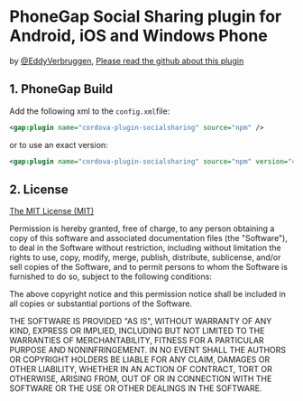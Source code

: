 # PhoneGap Social Sharing plugin for Android, iOS and Windows Phone

by [@EddyVerbruggen](http://www.twitter.com/eddyverbruggen), [Please read the github about this plugin](https://github.com/EddyVerbruggen/SocialSharing-PhoneGap-Plugin)


## 1. PhoneGap Build


Add the following xml to the `config.xml`file:

```xml
<gap:plugin name="cordova-plugin-socialsharing" source="npm" />
```
or to use an exact version:
```xml
<gap:plugin name="cordova-plugin-socialsharing" source="npm" version="4.3.81" />
```


## 2. License

[The MIT License (MIT)](http://www.opensource.org/licenses/mit-license.html)

Permission is hereby granted, free of charge, to any person obtaining a copy
of this software and associated documentation files (the "Software"), to deal
in the Software without restriction, including without limitation the rights
to use, copy, modify, merge, publish, distribute, sublicense, and/or sell
copies of the Software, and to permit persons to whom the Software is
furnished to do so, subject to the following conditions:

The above copyright notice and this permission notice shall be included in
all copies or substantial portions of the Software.

THE SOFTWARE IS PROVIDED "AS IS", WITHOUT WARRANTY OF ANY KIND, EXPRESS OR
IMPLIED, INCLUDING BUT NOT LIMITED TO THE WARRANTIES OF MERCHANTABILITY,
FITNESS FOR A PARTICULAR PURPOSE AND NONINFRINGEMENT. IN NO EVENT SHALL THE
AUTHORS OR COPYRIGHT HOLDERS BE LIABLE FOR ANY CLAIM, DAMAGES OR OTHER
LIABILITY, WHETHER IN AN ACTION OF CONTRACT, TORT OR OTHERWISE, ARISING FROM,
OUT OF OR IN CONNECTION WITH THE SOFTWARE OR THE USE OR OTHER DEALINGS IN
THE SOFTWARE.
